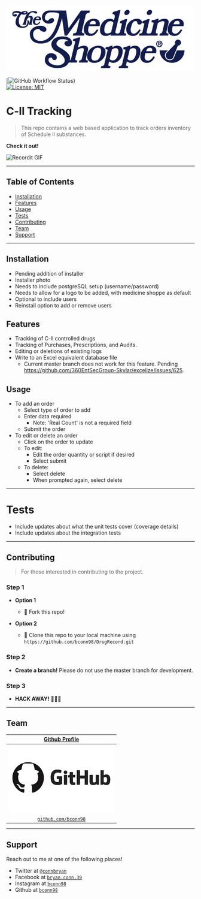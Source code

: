 ![alt text](web/assets/logo.png "Logo")

<p align="center">
    <!--<a href="https://travis-ci.org/360EntSecGroup-Skylar/excelize"><img src="https://travis-ci.org/360EntSecGroup-Skylar/excelize.svg?branch=master" alt="Build Status"></a>
    <a href="https://codecov.io/gh/360EntSecGroup-Skylar/excelize"><img src="https://codecov.io/gh/360EntSecGroup-Skylar/excelize/branch/master/graph/badge.svg" alt="Code Coverage"></a>
    <a href="https://goreportcard.com/report/github.com/360EntSecGroup-Skylar/excelize"><img src="https://goreportcard.com/badge/github.com/360EntSecGroup-Skylar/excelize" alt="Go Report Card"></a>
    <a href="https://pkg.go.dev/github.com/360EntSecGroup-Skylar/excelize/v2?tab=doc"><img src="https://img.shields.io/badge/go.dev-reference-007d9c?logo=go&logoColor=white" alt="go.dev"></a>
    <a href="https://opensource.org/licenses/MIT-License"><img src="https://img.shields.io/badge/license-bsd-orange.svg" alt="Licenses"></a> -->
</p>

[![GitHub Workflow Status](https://github.com/bconn98/DrugRecord/workflows/Build/badge.svg?branch=master))  
[![License: MIT](https://img.shields.io/badge/License-MIT-yellow.svg)](https://opensource.org/licenses/MIT)

# C-ll Tracking

> This repo contains a web based application to track orders inventory of Schedule ll substances.


**Check it out!**

![Recordit GIF](http://g.recordit.co/u1kQQv4K77.gif)

---

## Table of Contents

- [Installation](#Installation)
- [Features](#Features)
- [Usage](#Usage)
- [Tests](#Tests)
- [Contributing](#Contributing)
- [Team](#Team)
- [Support](#Support)

---

## Installation

- Pending addition of installer
- Installer photo
- Needs to include postgreSQL setup (username/password)
- Needs to allow for a logo to be added, with medicine shoppe as default
- Optional to include users
- Reinstall option to add or remove users


## Features
- Tracking of C-ll controlled drugs
- Tracking of Purchases, Prescriptions, and Audits.
- Editing or deletions of existing logs
- Write to an Excel equivalent database file
  - Current master branch does not work for this feature. Pending https://github.com/360EntSecGroup-Skylar/excelize/issues/625.


## Usage
- To add an order
  - Select type of order to add
  - Enter data required
    - Note: 'Real Count' is not a required field
  - Submit the order
- To edit or delete an order
  - Click on the order to update
  - To edit:
    - Edit the order quantity or script if desired
    - Select submit 
  - To delete:
    - Select delete
    - When prompted again, select delete
    
---

# Tests

- Include updates about what the unit tests cover (coverage details)
- Include updates about the integration tests
 
---

## Contributing

> For those interested in contributing to the project.

### Step 1

- **Option 1**
    - 🍴 Fork this repo!

- **Option 2**
    - 👯 Clone this repo to your local machine using `https://github.com/bconn98/DrugRecord.git`

### Step 2
- **Create a branch!** Please do not use the master branch for development.

### Step 3

- **HACK AWAY!** 🔨🔨🔨

---

## Team

| <a href="https://github.com/bconn98" target="_blank">**Github Profile**</a> 
| :---: |
| [![Github](web/assets/github_photo.png)](http://github.com/bconn98) 
| <a href="http://github.com/bconn98" target="_blank">`github.com/bconn98`</a> 

---

## Support

Reach out to me at one of the following places!

<!-- - Website at <a href="http://fvcproductions.com" target="_blank">`fvcproductions.com`</a> -->
- Twitter at <a href="https://twitter.com/connbryan" target="_blank">`@connbryan`</a>
- Facebook at <a href="https://www.facebook.com/bryan.conn.39/" target="_blank"> `bryan.conn.39` </a>
- Instagram at <a href="https://www.instagram.com/bconn98/" target="_blank"> `bconn98` </a>
- Github at <a href="http://github.com/bconn98" target="_blank">`bconn98`</a>
